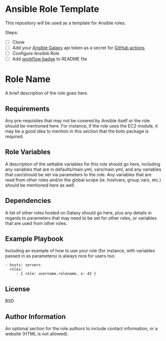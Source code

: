 # Ansible Role Template
This repository will be used as a template for Ansible roles.

Steps:
- [ ] Clone
- [ ] Add your [Ansible Galaxy](https://galaxy.ansible.com/) api token as a secret for [GitHub actions](https://docs.github.com/en/actions/configuring-and-managing-workflows/creating-and-storing-encrypted-secrets)
- [ ] Configure Ansible Role
- [ ] Add [workflow badge](https://docs.github.com/en/actions/configuring-and-managing-workflows/configuring-a-workflow#adding-a-workflow-status-badge-to-your-repository) to README file

Role Name
=========

A brief description of the role goes here.

Requirements
------------

Any pre-requisites that may not be covered by Ansible itself or the role should be mentioned here. For instance, if the role uses the EC2 module, it may be a good idea to mention in this section that the boto package is required.

Role Variables
--------------

A description of the settable variables for this role should go here, including any variables that are in defaults/main.yml, vars/main.yml, and any variables that can/should be set via parameters to the role. Any variables that are read from other roles and/or the global scope (ie. hostvars, group vars, etc.) should be mentioned here as well.

Dependencies
------------

A list of other roles hosted on Galaxy should go here, plus any details in regards to parameters that may need to be set for other roles, or variables that are used from other roles.

Example Playbook
----------------

Including an example of how to use your role (for instance, with variables passed in as parameters) is always nice for users too:

    - hosts: servers
      roles:
         - { role: username.rolename, x: 42 }

License
-------

BSD

Author Information
------------------

An optional section for the role authors to include contact information, or a website (HTML is not allowed).
